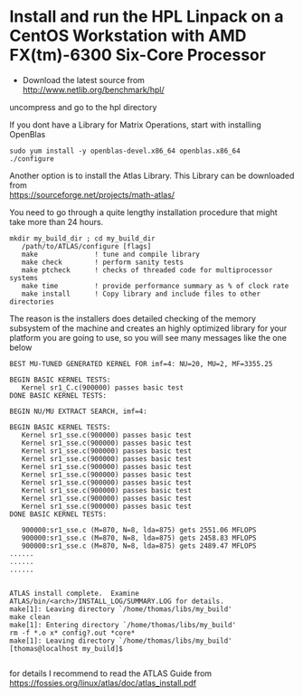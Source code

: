 # Install and run the HPL Linpack on a CentOS Workstation with AMD FX(tm)-6300 Six-Core Processor

- Download the latest source from   
http://www.netlib.org/benchmark/hpl/

uncompress and go to the hpl directory

If you dont have a Library for Matrix Operations, start with installing OpenBlas 
```
sudo yum install -y openblas-devel.x86_64 openblas.x86_64
./configure
```
Another option is to install the Atlas Library. This Library can be downloaded from    
https://sourceforge.net/projects/math-atlas/

You need to go through a quite lengthy installation procedure that might take more than 24 hours.
```
mkdir my_build_dir ; cd my_build_dir
   /path/to/ATLAS/configure [flags]
   make              ! tune and compile library
   make check        ! perform sanity tests
   make ptcheck      ! checks of threaded code for multiprocessor systems
   make time         ! provide performance summary as % of clock rate
   make install      ! Copy library and include files to other directories
```

The reason is the installers does detailed checking of the memory subsystem of the machine and creates an highly optimized library for your platform you are going to use, so you will see many messages like the one below   

```
BEST MU-TUNED GENERATED KERNEL FOR imf=4: NU=20, MU=2, MF=3355.25

BEGIN BASIC KERNEL TESTS:
   Kernel sr1_C.c(900000) passes basic test
DONE BASIC KERNEL TESTS:

BEGIN NU/MU EXTRACT SEARCH, imf=4:

BEGIN BASIC KERNEL TESTS:
   Kernel sr1_sse.c(900000) passes basic test
   Kernel sr1_sse.c(900000) passes basic test
   Kernel sr1_sse.c(900000) passes basic test
   Kernel sr1_sse.c(900000) passes basic test
   Kernel sr1_sse.c(900000) passes basic test
   Kernel sr1_sse.c(900000) passes basic test
   Kernel sr1_sse.c(900000) passes basic test
   Kernel sr1_sse.c(900000) passes basic test
   Kernel sr1_sse.c(900000) passes basic test
   Kernel sr1_sse.c(900000) passes basic test
DONE BASIC KERNEL TESTS:

   900000:sr1_sse.c (M=870, N=8, lda=875) gets 2551.06 MFLOPS
   900000:sr1_sse.c (M=870, N=8, lda=875) gets 2458.83 MFLOPS
   900000:sr1_sse.c (M=870, N=8, lda=875) gets 2489.47 MFLOPS
......
......
......


ATLAS install complete.  Examine 
ATLAS/bin/<arch>/INSTALL_LOG/SUMMARY.LOG for details.
make[1]: Leaving directory `/home/thomas/libs/my_build'
make clean
make[1]: Entering directory `/home/thomas/libs/my_build'
rm -f *.o x* config?.out *core*
make[1]: Leaving directory `/home/thomas/libs/my_build'
[thomas@localhost my_build]$ 
      
```

for details I recommend to read the ATLAS Guide from   
https://fossies.org/linux/atlas/doc/atlas_install.pdf






